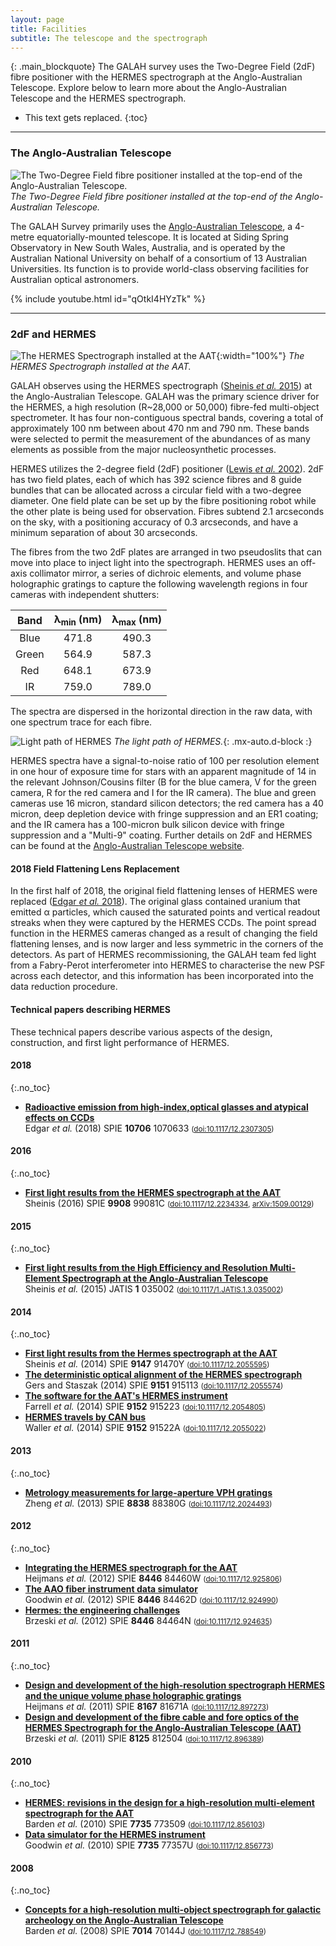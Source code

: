 ```yaml
---
layout: page
title: Facilities
subtitle: The telescope and the spectrograph
---
```


{: .main_blockquote}
The GALAH survey uses the Two-Degree Field (2dF) fibre positioner with the HERMES spectrograph at the Anglo-Australian Telescope. Explore below to learn more about the Anglo-Australian Telescope and the HERMES spectrograph.

<!-- <h3> On this page</h3> -->
* This text gets replaced.
{:toc}

---

### The Anglo-Australian Telescope

![The Two-Degree Field fibre positioner installed at the top-end of the Anglo-Australian Telescope.](/details/img/aat_hermes.png "The Two-Degree Field fibre positioner installed at the top-end of the Anglo-Australian Telescope.")
*The Two-Degree Field fibre positioner installed at the top-end of the Anglo-Australian Telescope.*

The GALAH Survey primarily uses the [Anglo-Australian Telescope](https://aat.anu.edu.au), a 4-metre equatorially-mounted telescope. It is located at Siding Spring Observatory in New South Wales, Australia, and is operated by the Australian National University on behalf of a consortium of 13 Australian Universities. Its function is to provide world-class observing facilities for Australian optical astronomers.

{% include youtube.html id="qOtkI4HYzTk" %}

---

### 2dF and HERMES

![The HERMES Spectrograph installed at the AAT](/details/img/HERMES_photo.png "The HERMES Spectrograph installed at the AAT"){:width="100%"}
*The HERMES Spectrograph installed at the AAT.*

GALAH observes using the HERMES spectrograph ([Sheinis *et al.* 2015](http://doi.org/10.1117/1.JATIS.1.3.035002)) at the Anglo-Australian Telescope. GALAH was the primary science driver for the HERMES, a high resolution (R~28,000 or 50,000) fibre-fed multi-object spectrometer. It has four non-contiguous spectral bands, covering a total of approximately 100 nm between about 470 nm and 790 nm. These bands were selected to permit the measurement of the abundances of as many elements as possible from the major nucleosynthetic processes.

HERMES utilizes the 2-degree field (2dF) positioner ([Lewis *et al.* 2002](http://doi.org/10.1046/j.1365-8711.2002.05333.x)). 2dF has two field plates, each of which has 392 science fibres and 8 guide bundles that can be allocated across a circular field with a two-degree diameter. One field plate can be set up by the fibre positioning robot while the other plate is being used for observation. Fibres subtend 2.1 arcseconds on the sky, with a positioning accuracy of 0.3 arcseconds, and have a minimum separation of about 30 arcseconds.

The fibres from the two 2dF plates are arranged in two pseudoslits that can move into place to inject light into the spectrograph. HERMES uses an off-axis collimator mirror, a series of dichroic elements, and volume phase holographic gratings to capture the following wavelength regions in four cameras with independent shutters:

| Band | λ<sub>min</sub> (nm) | λ<sub>max</sub> (nm) |
|:-------------:|:-------------:|:-------------:|
| Blue | 471.8 | 490.3 |
| Green | 564.9 | 587.3 |
| Red | 648.1 | 673.9 |
| IR | 759.0 | 789.0 |

The spectra are dispersed in the horizontal direction in the raw data, with one spectrum trace for each fibre.

![Light path of HERMES](/details/img/HERMES_light_path.png "Light path of HERMES")
*The light path of HERMES.*{: .mx-auto.d-block :}

HERMES spectra have a signal-to-noise ratio of 100 per resolution element in one hour of exposure time for stars with an apparent magnitude of 14 in the relevant Johnson/Cousins filter (B for the blue camera, V for the green camera, R for the red camera and I for the IR camera). The blue and green cameras use 16 micron, standard silicon detectors; the red camera has a 40 micron, deep depletion device with fringe suppression and an ER1 coating; and the IR camera has a 100-micron bulk silicon device with fringe suppression and a "Multi-9" coating. Further details on 2dF and HERMES can be found at the [Anglo-Australian Telescope website](https://aat.anu.edu.au/science/instruments/current/HERMES).

#### 2018 Field Flattening Lens Replacement
In the first half of 2018, the original field flattening lenses of HERMES were replaced ([Edgar *et al.* 2018](http://dx.doi.org/10.1117/12.2307305)). The original glass contained uranium that emitted α particles, which caused the saturated points and vertical readout streaks when they were captured by the HERMES CCDs. The point spread function in the HERMES cameras changed as a result of changing the field flattening lenses, and is now larger and less symmetric in the corners of the detectors. As part of HERMES recommissioning, the GALAH team fed light from a Fabry-Perot interferometer into HERMES to characterise the new PSF across each detector, and this information has been incorporated into the data reduction procedure.

#### Technical papers describing HERMES
These technical papers describe various aspects of the design, construction, and first light performance of HERMES.

#### 2018
{:.no_toc}

* [**Radioactive emission from high-index,optical glasses and atypical effects on CCDs**](https://ui.adsabs.harvard.edu/abs/2018SPIE10706E..33E)<br/>Edgar *et al.* (2018) SPIE **10706** 1070633 <small>([doi:10.1117/12.2307305](https://doi.org/10.1117/12.2307305))</small>

#### 2016
{:.no_toc}

* [**First light results from the HERMES spectrograph at the AAT**](https://ui.adsabs.harvard.edu/abs/2016SPIE.9908E..1CS)<br/>Sheinis (2016) SPIE **9908** 99081C <small>([doi:10.1117/12.2234334](https://doi.org/10.1117/12.2234334), [arXiv:1509.00129](https://arxiv.org/abs/arXiv:1509.00129))</small>

#### 2015
{:.no_toc}

* [**First light results from the High Efficiency and Resolution Multi-Element Spectrograph at the Anglo-Australian Telescope**](https://ui.adsabs.harvard.edu/abs/2015JATIS...1c5002S)<br/>Sheinis *et al.* (2015) JATIS **1** 035002 <small>([doi:10.1117/1.JATIS.1.3.035002](https://doi.org/10.1117/1.JATIS.1.3.035002))</small>

#### 2014
{:.no_toc}

* [**First light results from the Hermes spectrograph at the AAT**](https://ui.adsabs.harvard.edu/abs/2014SPIE.9147E..0YS)<br/>Sheinis *et al.* (2014) SPIE **9147** 91470Y <small>([doi:10.1117/12.2055595](https://doi.org/10.1117/12.2055595))</small>
* [**The deterministic optical alignment of the HERMES spectrograph**](https://ui.adsabs.harvard.edu/abs/2014SPIE.9151E..13G)<br/>Gers and Staszak (2014) SPIE **9151** 915113 <small>([doi:10.1117/12.2055574](https://doi.org/10.1117/12.2055574))</small>
* [**The software for the AAT's HERMES instrument**](https://ui.adsabs.harvard.edu/abs/2014SPIE.9152E..23F)<br/>Farrell *et al.* (2014) SPIE **9152** 915223 <small>([doi:10.1117/12.2054805](https://doi.org/10.1117/12.2054805))</small>
* [**HERMES travels by CAN bus**](https://ui.adsabs.harvard.edu/abs/2014SPIE.9152E..2AW)<br/>Waller *et al.* (2014) SPIE **9152** 91522A <small>([doi:10.1117/12.2055022](https://doi.org/10.1117/12.2055022))</small>

#### 2013
{:.no_toc}

* [**Metrology measurements for large-aperture VPH gratings**](https://ui.adsabs.harvard.edu/abs/2013SPIE.8838E..0GZ)<br/>Zheng *et al.* (2013) SPIE **8838** 88380G <small>([doi:10.1117/12.2024493](https://doi.org/10.1117/12.2024493))</small>

#### 2012
{:.no_toc}

* [**Integrating the HERMES spectrograph for the AAT**](https://ui.adsabs.harvard.edu/abs/2012SPIE.8446E..0WH)<br/>Heijmans *et al.* (2012) SPIE **8446** 84460W <small>([doi:10.1117/12.925806](https://doi.org/10.1117/12.925806))</small>
* [**The AAO fiber instrument data simulator**](https://ui.adsabs.harvard.edu/abs/2012SPIE.8446E..2DG)<br/>Goodwin *et al.* (2012) SPIE **8446** 84462D <small>([doi:10.1117/12.924990](https://doi.org/10.1117/12.924990))</small>
* [**Hermes: the engineering challenges**](https://ui.adsabs.harvard.edu/abs/2012SPIE.8446E..4NB)<br/>Brzeski *et al.* (2012) SPIE **8446** 84464N <small>([doi:10.1117/12.924635](https://doi.org/10.1117/12.924635))</small>

#### 2011
{:.no_toc}

* [**Design and development of the high-resolution spectrograph HERMES and the unique volume phase holographic gratings**](https://ui.adsabs.harvard.edu/abs/2011SPIE.8167E..1AH)<br/>Heijmans *et al.* (2011) SPIE **8167** 81671A <small>([doi:10.1117/12.897273](https://doi.org/10.1117/12.897273))</small>
* [**Design and development of the fibre cable and fore optics of the HERMES Spectrograph for the Anglo-Australian Telescope (AAT)**](https://ui.adsabs.harvard.edu/abs/2011SPIE.8125E..04B)<br/>Brzeski *et al.* (2011) SPIE **8125** 812504 <small>([doi:10.1117/12.896389](https://doi.org/10.1117/12.896389))</small>

#### 2010
{:.no_toc}

* [**HERMES: revisions in the design for a high-resolution multi-element spectrograph for the AAT**](https://ui.adsabs.harvard.edu/abs/2010SPIE.7735E..09B)<br/>Barden *et al.* (2010) SPIE **7735** 773509 <small>([doi:10.1117/12.856103](https://doi.org/10.1117/12.856103))</small>
* [**Data simulator for the HERMES instrument**](https://ui.adsabs.harvard.edu/abs/2010SPIE.7735E..7UG)<br/>Goodwin *et al.* (2010) SPIE **7735** 77357U <small>([doi:10.1117/12.856773](https://doi.org/10.1117/12.856773))</small>

#### 2008
{:.no_toc}

* [**Concepts for a high-resolution multi-object spectrograph for galactic archeology on the Anglo-Australian Telescope**](https://ui.adsabs.harvard.edu/abs/2008SPIE.7014E..4JB)<br/>Barden *et al.* (2008) SPIE **7014** 70144J <small>([doi:10.1117/12.788549](https://doi.org/10.1117/12.788549))</small>
